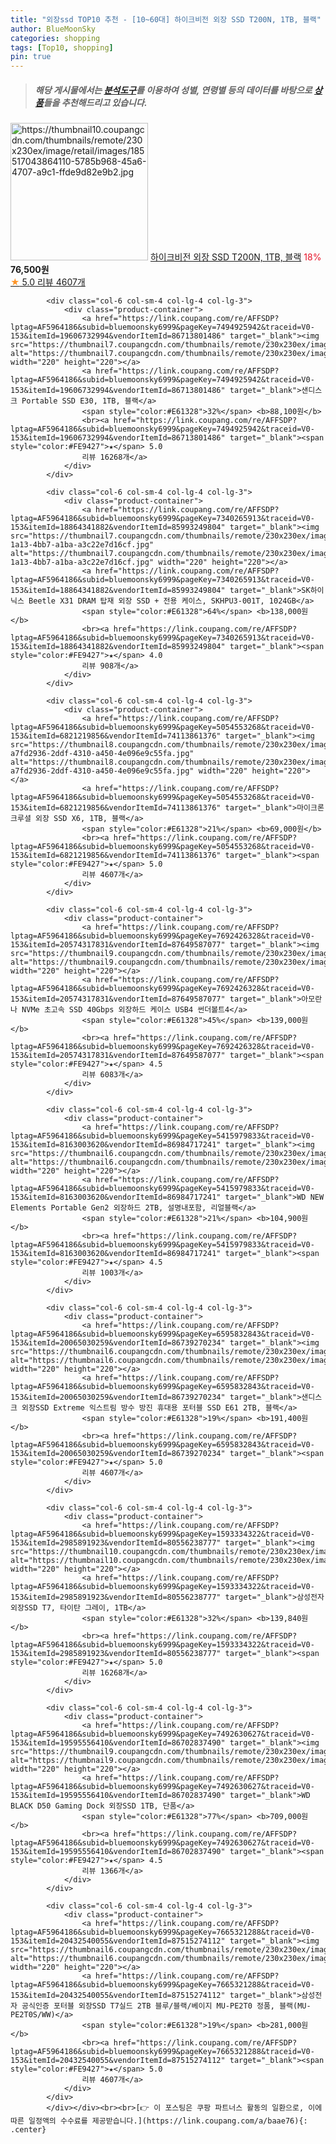 ```yaml
---
title: "외장ssd TOP10 추천 - [10~60대] 하이크비전 외장 SSD T200N, 1TB, 블랙"
author: BlueMoonSky
categories: shopping
tags: [Top10, shopping]
pin: true
---
```


> ##### 해당 게시물에서는 [**분석도구**](https://itemscout.io/)를 이용하여 **성별**, **연령별** 등의 데이터를 바탕으로 [**상품**](https://link.coupang.com/a/baae76)들을 추천해드리고 있습니다.
<div class="container"><div class="row">
            <div class="col-6 col-sm-4 col-lg-4 col-lg-3">
                <div class="product-container">
                    <a href="https://link.coupang.com/re/AFFSDP?lptag=AF5964186&subid=bluemoonsky6999&pageKey=6899325276&traceid=V0-153&itemId=16588655608&vendorItemId=83773791564" target="_blank"><img src="https://thumbnail10.coupangcdn.com/thumbnails/remote/230x230ex/image/retail/images/185517043864110-5785b968-45a6-4707-a9c1-ffde9d82e9b2.jpg" alt="https://thumbnail10.coupangcdn.com/thumbnails/remote/230x230ex/image/retail/images/185517043864110-5785b968-45a6-4707-a9c1-ffde9d82e9b2.jpg" width="220" height="220"></a>
                    <a href="https://link.coupang.com/re/AFFSDP?lptag=AF5964186&subid=bluemoonsky6999&pageKey=6899325276&traceid=V0-153&itemId=16588655608&vendorItemId=83773791564" target="_blank">하이크비전 외장 SSD T200N, 1TB, 블랙</a>
                    <span style="color:#E61328">18%</span> <b>76,500원</b>
                    <br><a href="https://link.coupang.com/re/AFFSDP?lptag=AF5964186&subid=bluemoonsky6999&pageKey=6899325276&traceid=V0-153&itemId=16588655608&vendorItemId=83773791564" target="_blank"><span style="color:#FE9427">★</span> 5.0
                    리뷰 4607개</a>
                </div>
            </div>
            
            <div class="col-6 col-sm-4 col-lg-4 col-lg-3">
                <div class="product-container">
                    <a href="https://link.coupang.com/re/AFFSDP?lptag=AF5964186&subid=bluemoonsky6999&pageKey=7494925942&traceid=V0-153&itemId=19606732994&vendorItemId=86713801486" target="_blank"><img src="https://thumbnail7.coupangcdn.com/thumbnails/remote/230x230ex/image/vendor_inventory/cff1/15e42fa83ea803f965a45e5b6a8c7cdc0fad24f3010e4c6b0dfff01690a1.jpg" alt="https://thumbnail7.coupangcdn.com/thumbnails/remote/230x230ex/image/vendor_inventory/cff1/15e42fa83ea803f965a45e5b6a8c7cdc0fad24f3010e4c6b0dfff01690a1.jpg" width="220" height="220"></a>
                    <a href="https://link.coupang.com/re/AFFSDP?lptag=AF5964186&subid=bluemoonsky6999&pageKey=7494925942&traceid=V0-153&itemId=19606732994&vendorItemId=86713801486" target="_blank">샌디스크 Portable SSD E30, 1TB, 블랙</a>
                    <span style="color:#E61328">32%</span> <b>88,100원</b>
                    <br><a href="https://link.coupang.com/re/AFFSDP?lptag=AF5964186&subid=bluemoonsky6999&pageKey=7494925942&traceid=V0-153&itemId=19606732994&vendorItemId=86713801486" target="_blank"><span style="color:#FE9427">★</span> 5.0
                    리뷰 16268개</a>
                </div>
            </div>
            
            <div class="col-6 col-sm-4 col-lg-4 col-lg-3">
                <div class="product-container">
                    <a href="https://link.coupang.com/re/AFFSDP?lptag=AF5964186&subid=bluemoonsky6999&pageKey=7340265913&traceid=V0-153&itemId=18864341882&vendorItemId=85993249804" target="_blank"><img src="https://thumbnail7.coupangcdn.com/thumbnails/remote/230x230ex/image/retail/images/2023/05/17/14/6/53300211-1a13-4bb7-a1ba-a3c22e7d16cf.jpg" alt="https://thumbnail7.coupangcdn.com/thumbnails/remote/230x230ex/image/retail/images/2023/05/17/14/6/53300211-1a13-4bb7-a1ba-a3c22e7d16cf.jpg" width="220" height="220"></a>
                    <a href="https://link.coupang.com/re/AFFSDP?lptag=AF5964186&subid=bluemoonsky6999&pageKey=7340265913&traceid=V0-153&itemId=18864341882&vendorItemId=85993249804" target="_blank">SK하이닉스 Beetle X31 DRAM 탑재 외장 SSD + 전용 케이스, SKHPU3-001T, 1024GB</a>
                    <span style="color:#E61328">64%</span> <b>138,000원</b>
                    <br><a href="https://link.coupang.com/re/AFFSDP?lptag=AF5964186&subid=bluemoonsky6999&pageKey=7340265913&traceid=V0-153&itemId=18864341882&vendorItemId=85993249804" target="_blank"><span style="color:#FE9427">★</span> 4.0
                    리뷰 908개</a>
                </div>
            </div>
            
            <div class="col-6 col-sm-4 col-lg-4 col-lg-3">
                <div class="product-container">
                    <a href="https://link.coupang.com/re/AFFSDP?lptag=AF5964186&subid=bluemoonsky6999&pageKey=5054553268&traceid=V0-153&itemId=6821219856&vendorItemId=74113861376" target="_blank"><img src="https://thumbnail8.coupangcdn.com/thumbnails/remote/230x230ex/image/retail/images/6584734771281337-a7fd2936-2ddf-4310-a450-4e096e9c55fa.jpg" alt="https://thumbnail8.coupangcdn.com/thumbnails/remote/230x230ex/image/retail/images/6584734771281337-a7fd2936-2ddf-4310-a450-4e096e9c55fa.jpg" width="220" height="220"></a>
                    <a href="https://link.coupang.com/re/AFFSDP?lptag=AF5964186&subid=bluemoonsky6999&pageKey=5054553268&traceid=V0-153&itemId=6821219856&vendorItemId=74113861376" target="_blank">마이크론 크루셜 외장 SSD X6, 1TB, 블랙</a>
                    <span style="color:#E61328">21%</span> <b>69,000원</b>
                    <br><a href="https://link.coupang.com/re/AFFSDP?lptag=AF5964186&subid=bluemoonsky6999&pageKey=5054553268&traceid=V0-153&itemId=6821219856&vendorItemId=74113861376" target="_blank"><span style="color:#FE9427">★</span> 5.0
                    리뷰 4607개</a>
                </div>
            </div>
            
            <div class="col-6 col-sm-4 col-lg-4 col-lg-3">
                <div class="product-container">
                    <a href="https://link.coupang.com/re/AFFSDP?lptag=AF5964186&subid=bluemoonsky6999&pageKey=7692426328&traceid=V0-153&itemId=20574317831&vendorItemId=87649587077" target="_blank"><img src="https://thumbnail9.coupangcdn.com/thumbnails/remote/230x230ex/image/vendor_inventory/d467/a8a4a205a1d719531efe0825859816145db931dc0a5c27eed74b432581ff.jpg" alt="https://thumbnail9.coupangcdn.com/thumbnails/remote/230x230ex/image/vendor_inventory/d467/a8a4a205a1d719531efe0825859816145db931dc0a5c27eed74b432581ff.jpg" width="220" height="220"></a>
                    <a href="https://link.coupang.com/re/AFFSDP?lptag=AF5964186&subid=bluemoonsky6999&pageKey=7692426328&traceid=V0-153&itemId=20574317831&vendorItemId=87649587077" target="_blank">아모란나 NVMe 초고속 SSD 40Gbps 외장하드 케이스 USB4 썬더볼트4</a>
                    <span style="color:#E61328">45%</span> <b>139,000원</b>
                    <br><a href="https://link.coupang.com/re/AFFSDP?lptag=AF5964186&subid=bluemoonsky6999&pageKey=7692426328&traceid=V0-153&itemId=20574317831&vendorItemId=87649587077" target="_blank"><span style="color:#FE9427">★</span> 4.5
                    리뷰 6083개</a>
                </div>
            </div>
            
            <div class="col-6 col-sm-4 col-lg-4 col-lg-3">
                <div class="product-container">
                    <a href="https://link.coupang.com/re/AFFSDP?lptag=AF5964186&subid=bluemoonsky6999&pageKey=5415979833&traceid=V0-153&itemId=8163003620&vendorItemId=86984717241" target="_blank"><img src="https://thumbnail6.coupangcdn.com/thumbnails/remote/230x230ex/image/vendor_inventory/c5fa/c05665f84d1f5a8222a72038acbc6c7b3e3dd318b6b72522da9afe76ea7b.jpg" alt="https://thumbnail6.coupangcdn.com/thumbnails/remote/230x230ex/image/vendor_inventory/c5fa/c05665f84d1f5a8222a72038acbc6c7b3e3dd318b6b72522da9afe76ea7b.jpg" width="220" height="220"></a>
                    <a href="https://link.coupang.com/re/AFFSDP?lptag=AF5964186&subid=bluemoonsky6999&pageKey=5415979833&traceid=V0-153&itemId=8163003620&vendorItemId=86984717241" target="_blank">WD NEW Elements Portable Gen2 외장하드 2TB, 설명내포함, 리얼블랙</a>
                    <span style="color:#E61328">21%</span> <b>104,900원</b>
                    <br><a href="https://link.coupang.com/re/AFFSDP?lptag=AF5964186&subid=bluemoonsky6999&pageKey=5415979833&traceid=V0-153&itemId=8163003620&vendorItemId=86984717241" target="_blank"><span style="color:#FE9427">★</span> 4.5
                    리뷰 1003개</a>
                </div>
            </div>
            
            <div class="col-6 col-sm-4 col-lg-4 col-lg-3">
                <div class="product-container">
                    <a href="https://link.coupang.com/re/AFFSDP?lptag=AF5964186&subid=bluemoonsky6999&pageKey=6595832843&traceid=V0-153&itemId=20065030259&vendorItemId=86739270234" target="_blank"><img src="https://thumbnail6.coupangcdn.com/thumbnails/remote/230x230ex/image/vendor_inventory/8934/cab407497525303883e55848bb414656e943e6f880a3be5bd522f027f99f.jpg" alt="https://thumbnail6.coupangcdn.com/thumbnails/remote/230x230ex/image/vendor_inventory/8934/cab407497525303883e55848bb414656e943e6f880a3be5bd522f027f99f.jpg" width="220" height="220"></a>
                    <a href="https://link.coupang.com/re/AFFSDP?lptag=AF5964186&subid=bluemoonsky6999&pageKey=6595832843&traceid=V0-153&itemId=20065030259&vendorItemId=86739270234" target="_blank">샌디스크 외장SSD Extreme 익스트림 방수 방진 휴대용 포터블 SSD E61 2TB, 블랙</a>
                    <span style="color:#E61328">19%</span> <b>191,400원</b>
                    <br><a href="https://link.coupang.com/re/AFFSDP?lptag=AF5964186&subid=bluemoonsky6999&pageKey=6595832843&traceid=V0-153&itemId=20065030259&vendorItemId=86739270234" target="_blank"><span style="color:#FE9427">★</span> 5.0
                    리뷰 4607개</a>
                </div>
            </div>
            
            <div class="col-6 col-sm-4 col-lg-4 col-lg-3">
                <div class="product-container">
                    <a href="https://link.coupang.com/re/AFFSDP?lptag=AF5964186&subid=bluemoonsky6999&pageKey=1593334322&traceid=V0-153&itemId=2985891923&vendorItemId=80556238777" target="_blank"><img src="https://thumbnail10.coupangcdn.com/thumbnails/remote/230x230ex/image/vendor_inventory/d957/35b04581060bd746145d432dcbfc3d641808b2b65e278b3ed8f41b4bc198.JPG" alt="https://thumbnail10.coupangcdn.com/thumbnails/remote/230x230ex/image/vendor_inventory/d957/35b04581060bd746145d432dcbfc3d641808b2b65e278b3ed8f41b4bc198.JPG" width="220" height="220"></a>
                    <a href="https://link.coupang.com/re/AFFSDP?lptag=AF5964186&subid=bluemoonsky6999&pageKey=1593334322&traceid=V0-153&itemId=2985891923&vendorItemId=80556238777" target="_blank">삼성전자 외장SSD T7, 타이탄 그레이, 1TB</a>
                    <span style="color:#E61328">32%</span> <b>139,840원</b>
                    <br><a href="https://link.coupang.com/re/AFFSDP?lptag=AF5964186&subid=bluemoonsky6999&pageKey=1593334322&traceid=V0-153&itemId=2985891923&vendorItemId=80556238777" target="_blank"><span style="color:#FE9427">★</span> 5.0
                    리뷰 16268개</a>
                </div>
            </div>
            
            <div class="col-6 col-sm-4 col-lg-4 col-lg-3">
                <div class="product-container">
                    <a href="https://link.coupang.com/re/AFFSDP?lptag=AF5964186&subid=bluemoonsky6999&pageKey=7492630627&traceid=V0-153&itemId=19595556410&vendorItemId=86702837490" target="_blank"><img src="https://thumbnail9.coupangcdn.com/thumbnails/remote/230x230ex/image/vendor_inventory/6859/cc340c8b61d57a8a7b0e88d8d6329fd754cceabbc9016ba8288330d02b1b.jpg" alt="https://thumbnail9.coupangcdn.com/thumbnails/remote/230x230ex/image/vendor_inventory/6859/cc340c8b61d57a8a7b0e88d8d6329fd754cceabbc9016ba8288330d02b1b.jpg" width="220" height="220"></a>
                    <a href="https://link.coupang.com/re/AFFSDP?lptag=AF5964186&subid=bluemoonsky6999&pageKey=7492630627&traceid=V0-153&itemId=19595556410&vendorItemId=86702837490" target="_blank">WD BLACK D50 Gaming Dock 외장SSD 1TB, 단품</a>
                    <span style="color:#E61328">77%</span> <b>709,000원</b>
                    <br><a href="https://link.coupang.com/re/AFFSDP?lptag=AF5964186&subid=bluemoonsky6999&pageKey=7492630627&traceid=V0-153&itemId=19595556410&vendorItemId=86702837490" target="_blank"><span style="color:#FE9427">★</span> 4.5
                    리뷰 1366개</a>
                </div>
            </div>
            
            <div class="col-6 col-sm-4 col-lg-4 col-lg-3">
                <div class="product-container">
                    <a href="https://link.coupang.com/re/AFFSDP?lptag=AF5964186&subid=bluemoonsky6999&pageKey=7665321288&traceid=V0-153&itemId=20432540055&vendorItemId=87515274112" target="_blank"><img src="https://thumbnail6.coupangcdn.com/thumbnails/remote/230x230ex/image/vendor_inventory/16b8/9a99c90a92ebe6aebd0d79a42c63e9aad95f0f06e779f4d544a88d8ff0dd.jpg" alt="https://thumbnail6.coupangcdn.com/thumbnails/remote/230x230ex/image/vendor_inventory/16b8/9a99c90a92ebe6aebd0d79a42c63e9aad95f0f06e779f4d544a88d8ff0dd.jpg" width="220" height="220"></a>
                    <a href="https://link.coupang.com/re/AFFSDP?lptag=AF5964186&subid=bluemoonsky6999&pageKey=7665321288&traceid=V0-153&itemId=20432540055&vendorItemId=87515274112" target="_blank">삼성전자 공식인증 포터블 외장SSD T7실드 2TB 블루/블랙/베이지 MU-PE2T0 정품, 블랙(MU-PE2T0S/WW)</a>
                    <span style="color:#E61328">19%</span> <b>281,000원</b>
                    <br><a href="https://link.coupang.com/re/AFFSDP?lptag=AF5964186&subid=bluemoonsky6999&pageKey=7665321288&traceid=V0-153&itemId=20432540055&vendorItemId=87515274112" target="_blank"><span style="color:#FE9427">★</span> 5.0
                    리뷰 4607개</a>
                </div>
            </div>
            </div></div><br><br>[👉 이 포스팅은 쿠팡 파트너스 활동의 일환으로, 이에 따른 일정액의 수수료를 제공받습니다.](https://link.coupang.com/a/baae76){: .center}